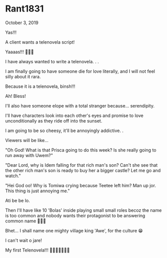 # Rant1831


October 3, 2019

Yas!!!

A client wants a telenovela script!

Yaaaas!!! 💃💃💃

I have always wanted to write a telenovela. 
.
.

I am finally going to have someone die for love literally, and I will not feel silly about it rara.

Because it is a telenovela, binsh!!!

Ah! Bless!

I'll also have someone elope with a total stranger because... serendipity. 

I'll have characters look into each other's eyes and promise to love unconditionally as they ride off into the sunset.

I am going to be so cheesy, it'll be annoyingly addictive. 
.

Viewers will be like...

"Oh God! What is that Prisca going to do this week? Is she really going to run away with Uwem?"

"Dear Lord, why is Idem falling for that rich man's son? Can't she see that the other rich man's son is ready to buy her a bigger castle? Let me go and watch."

"Hei God oo! Why is Tomiwa crying because Teetee left him? Man up jor. This thing is just annoying me."

Ati be be lo.

Then I'll have like 10 'Bolas' inside playing small small roles becoz the name is too common and nobody wants their protagonist to be answering common name 🤷🏽‍♀️

Bhet... I shall name one mighty village king 'Awe', for the culture 😁

I can't wait o jare!

My first Telenovela!!! 🤩💃💃😀😀😁😁